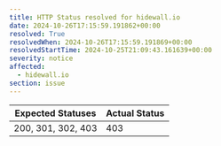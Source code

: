 ```yaml
---
title: HTTP Status resolved for hidewall.io
date: 2024-10-26T17:15:59.191862+00:00
resolved: True
resolvedWhen: 2024-10-26T17:15:59.191869+00:00
resolvedStartTime: 2024-10-25T21:09:43.161639+00:00
severity: notice
affected:
  - hidewall.io
section: issue
---
```


| Expected Statuses | Actual Status  |
|-------------------|----------------|
| 200, 301, 302, 403 | 403 |

